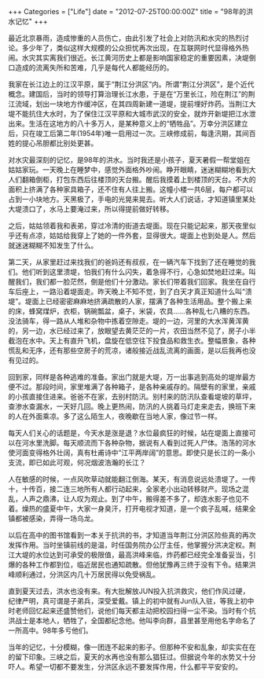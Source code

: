 +++
Categories = ["Life"]
date =  "2012-07-25T00:00:00Z"
title =  "98年的洪水记忆"
+++

最近北京暴雨，造成惨重的人员伤亡，由此引发了社会上对防汛和水灾的热烈讨论。多少年了，类似这样大规模的公众担忧再次出现，在互联网时代显得格外热闹。水灾其实离我们很近。长江黄河历史上都是影响国家稳定的重要因素，决堤倒口造成的流离失所和苦难，几乎是每代人都能经历的。

我家在长江边上的江汉平原，属于“荆江分洪区”内。所谓“荆江分洪区”，是个近代概念。建国后，当时的领导打算治理长江水患，于是在“万里长江，险在荆江”的荆江流域，划出一块地方作缓冲区，在其四周新建一道堤，提前埋好炸药。当荆江大堤不能抗住大水时，为了保住江汉平原和大城市武汉的安全，就炸开新堤把江水泄出来。生活在这地方的八十多万人，是某种意义上的“牺牲品”。万幸分洪区建立后，只在竣工后第二年(1954年)唯一启用过一次。三峡修成前，每逢汛期，其间百姓的提心吊胆都比别处更甚。

对水灾最深刻的记忆，是98年的洪水。当时我还是小孩子，夏天暑假一帮堂姐在姑姑家玩。一天晚上在睡梦中，感觉外面格外吵闹。睁开眼睛，迷迷糊糊地看到大人们翻箱倒柜，打包东西后往楼顶的天台搬。醒后我摸着上到楼顶的天台。不大的面积上挤满了各种家具箱子，还不住有人往上搬。这幢小楼一共6层，每户都可以占到一小块地方。天黑极了，手电的光晃来晃去。听大人们说话，才知道镇里某处大堤溃口了，水马上要淹过来，所以得提前做好转移。

之后，姑姑领着我和表弟，穿过冷清的街道去堤面。现在只能记起来，那天夜里似乎还有点凉，姑姑给我穿上了她的一件外套，显得很大。堤面上也到处是人。然后就迷迷糊糊不知发生了什么。

第二天，从家里赶过来找我们的爸妈还有叔叔，在一辆汽车下找到了还在睡觉的我们。他们听到这里溃堤，怕我们有什么闪失，着急得不行，心急如焚地赶过来。叫醒我们，我们都一脸茫然，倒是他们十分激动。家长们带着我们回家。我坐在自行车后座上，一路沿着堤面走。昨天晚上不知不觉，到了白天才真正知道什么叫“溃堤”。堤面上已经密密麻麻地挤满疏散的人家，摆满了各种生活用品。整个搬上来的床，蜂窝煤炉，衣柜，锅碗瓢盆，桌子，米袋，农具……各种乱七八糟的东西。没法骑车，得一路从人堆和杂物中拣着空隙走。堤的一边，河里的大水浑黄浑黄的，另一边，水已经过来了，放眼望去黄茫茫的一片，农田当然不见了，房子小半截泡在水中。天上有直升飞机，盘旋在低空往下投食品和救生衣。整幅景象，各种慌乱和无序，还有那些空房子的荒凉，诸般接近战乱流离的画面，是以后我再也没有见过的。

回到家，同样是各种逃难的准备。家出门就是大堤，万一出事逃到高处的堤岸最方便不过。那段时间，家里堆满了各种箱子，是各种亲戚存的。隔壁有的家里，亲戚的小孩直接住进来。爸爸不在家，去别村防汛。别村来的防汛队查看堤坡的草坪，查渗水查漏水，一天好几回。晚上更热闹，防汛的人挑着马灯走来走去，换班下来的人在外面乘凉。多了这么陌生人，夜晚歇在当地人家，像过节一样。

每天人们关心的话题是，今天水是涨是退？水位最疯狂的时候，站在堤面上直接可以在河水里洗脚。每天顺流而下各种杂物，据说有人看到过死人尸体。浩荡的河水使河面变得格外壮阔，真有杜甫诗中“江平两岸阔”的意思。即使只是长江的一条小支流，即已如此可观，何况烟波浩瀚的长江？

人在敏感的时候，一点风吹草动就能翻江倒海。某天，有消息说远处溃堤了。一传十，十传百，接二连三地所有人都行动起来，全家老小出动转移财产。现场之混乱，人声之鼎沸，让人叹为观止。到了中午，搬得差不多了，却连水影子也见不着。燥热的盛夏中午，大家一身臭汗，打开电视才知道，是一个疯子乱喊，结果全镇都被感染，弄得一场乌龙。

以后在高中的图书馆看到一本关于抗洪的书，才知道当年荆江分洪区险些真的再次发挥作用。当时坐镇前线的是温，时任国务院办公厅主任，他掌握分洪决定权。荆江大堤的水位达到可承受的极限值，最高洪峰来临，炸药都已经完全准备妥当，引爆的各种工作都到位，临近居民也通知疏散。但他犹豫再三终于没有下令。结果洪峰顺利通过，分洪区内几十万居民得以免受祸乱。

直到夏天过去，洪水也没有来。有大批解放JUN投入抗洪救灾，他们作风过硬，纪律严明，真可谓是子弟兵，深受爱戴。镇上的初中就有Jun队入驻，等我上初中时老师回忆起来还盛赞他们，说他们每天都主动把校园扫得一尘不染。当时有个抗洪战士是本地人，牺牲了，全国都纪念他。他叫李向群，县里甚至用他名字命名了一所高中。98年多亏他们。

当年的记忆，十分模糊，像一团连不起来的影子。但那种不安和乱象，却实实在在的留下印象。三峡之后，夏天的水再也没有那么猖狂过。但据说今年的水势又十分吓人。希望一切都不要发生，分洪区永远不要发挥作用，什么都平平安安的。
